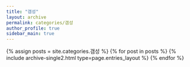 ```yaml
---
title: "갬성"
layout: archive
permalink: categories/갬성
author_profile: true
sidebar_main: true
---
```


{% assign posts = site.categories.갬성 %}
{% for post in posts %} {% include archive-single2.html type=page.entries_layout %} {% endfor %}
